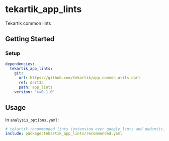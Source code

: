 # tekartik_app_lints

Tekartik common lints

## Getting Started

### Setup

```yaml
dependencies:
  tekartik_app_lints:
    git:
      url: https://github.com/tekartik/app_common_utils.dart
      ref: dart3a
      path: app_lints
    version: '>=0.1.0'
```

## Usage

In `analysis_options.yaml`:

```yaml
# tekartik recommended lints (extension over google lints and pedantic)
include: package:tekartik_app_lints/recommended.yaml
```